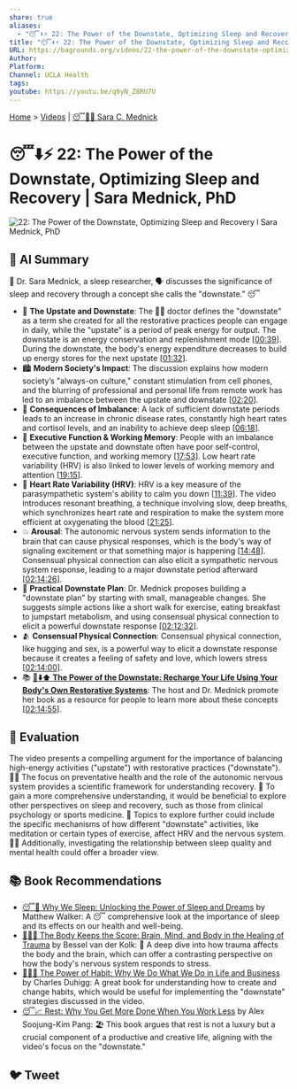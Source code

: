 ```yaml
---
share: true
aliases:
  - "😴⬇️⚡ 22: The Power of the Downstate, Optimizing Sleep and Recovery | Sara Mednick, PhD"
title: "😴⬇️⚡ 22: The Power of the Downstate, Optimizing Sleep and Recovery | Sara Mednick, PhD"
URL: https://bagrounds.org/videos/22-the-power-of-the-downstate-optimizing-sleep-and-recovery-sara-mednick-phd
Author: 
Platform: 
Channel: UCLA Health
tags: 
youtube: https://youtu.be/q9yN_Z8RU7U
---
```

[Home](../index.md) > [Videos](./index.md) | [😴🧠🌃 Sara C. Mednick](../people/sara-c-mednick.md)  
# 😴⬇️⚡ 22: The Power of the Downstate, Optimizing Sleep and Recovery | Sara Mednick, PhD  
![22: The Power of the Downstate, Optimizing Sleep and Recovery l Sara Mednick, PhD](https://youtu.be/q9yN_Z8RU7U)  
  
## 🤖 AI Summary  
🧠 Dr. Sara Mednick, a sleep researcher, 🗣️ discusses the significance of sleep and recovery through a concept she calls the "downstate." 😴  
  
- 🧠 **The Upstate and Downstate**: The 👩‍🔬 doctor defines the "downstate" as a term she created for all the restorative practices people can engage in daily, while the "upstate" is a period of peak energy for output. The downstate is an energy conservation and replenishment mode \[[00:39](http://www.youtube.com/watch?v=q9yN_Z8RU7U&t=39)]. During the downstate, the body's energy expenditure decreases to build up energy stores for the next upstate \[[01:32](http://www.youtube.com/watch?v=q9yN_Z8RU7U&t=92)].  
- 🏙️ **Modern Society's Impact**: The discussion explains how modern society’s "always-on culture," constant stimulation from cell phones, and the blurring of professional and personal life from remote work has led to an imbalance between the upstate and downstate \[[02:20](http://www.youtube.com/watch?v=q9yN_Z8RU7U&t=140)].  
- 🚨 **Consequences of Imbalance**: A lack of sufficient downstate periods leads to an increase in chronic disease rates, constantly high heart rates and cortisol levels, and an inability to achieve deep sleep \[[06:18](http://www.youtube.com/watch?v=q9yN_Z8RU7U&t=378)].  
- 🧠 **Executive Function & Working Memory**: People with an imbalance between the upstate and downstate often have poor self-control, executive function, and working memory \[[17:53](http://www.youtube.com/watch?v=q9yN_Z8RU7U&t=1073)]. Low heart rate variability (HRV) is also linked to lower levels of working memory and attention \[[19:15](http://www.youtube.com/watch?v=q9yN_Z8RU7U&t=1155)].  
- 💓 **Heart Rate Variability (HRV)**: HRV is a key measure of the parasympathetic system's ability to calm you down \[[11:39](http://www.youtube.com/watch?v=q9yN_Z8RU7U&t=699)]. The video introduces resonant breathing, a technique involving slow, deep breaths, which synchronizes heart rate and respiration to make the system more efficient at oxygenating the blood \[[21:25](http://www.youtube.com/watch?v=q9yN_Z8RU7U&t=1285)].  
- 💥 **Arousal**: The autonomic nervous system sends information to the brain that can cause physical responses, which is the body's way of signaling excitement or that something major is happening \[[14:48](http://www.youtube.com/watch?v=q9yN_Z8RU7U&t=888)]. Consensual physical connection can also elicit a sympathetic nervous system response, leading to a major downstate period afterward \[[02:14:26](http://www.youtube.com/watch?v=q9yN_Z8RU7U&t=8066)].  
- 📝 **Practical Downstate Plan**: Dr. Mednick proposes building a "downstate plan" by starting with small, manageable changes. She suggests simple actions like a short walk for exercise, eating breakfast to jumpstart metabolism, and using consensual physical connection to elicit a powerful downstate response \[[02:12:32](http://www.youtube.com/watch?v=q9yN_Z8RU7U&t=7952)].  
- 🫂 **Consensual Physical Connection**: Consensual physical connection, like hugging and sex, is a powerful way to elicit a downstate response because it creates a feeling of safety and love, which lowers stress \[[02:14:00](http://www.youtube.com/watch?v=q9yN_Z8RU7U&t=8040)].  
- 📚 **[🔋⬇️⬆️ The Power of the Downstate: Recharge Your Life Using Your Body's Own Restorative Systems](../books/the-power-of-the-downstate-recharge-your-life-using-your-bodys-own-restorative-systems.md)**: The host and Dr. Mednick promote her book as a resource for people to learn more about these concepts \[[02:14:55](http://www.youtube.com/watch?v=q9yN_Z8RU7U&t=8095)].  
  
## 🤔 Evaluation  
The video presents a compelling argument for the importance of balancing high-energy activities ("upstate") with restorative practices ("downstate"). 🧘‍♀️ The focus on preventative health and the role of the autonomic nervous system provides a scientific framework for understanding recovery. 🔬 To gain a more comprehensive understanding, it would be beneficial to explore other perspectives on sleep and recovery, such as those from clinical psychology or sports medicine. 🧠 Topics to explore further could include the specific mechanisms of how different "downstate" activities, like meditation or certain types of exercise, affect HRV and the nervous system. 🏃‍♀️ Additionally, investigating the relationship between sleep quality and mental health could offer a broader view.  
  
## 📚 Book Recommendations  
- [😴💭 Why We Sleep: Unlocking the Power of Sleep and Dreams](../books/why-we-sleep-unlocking-the-power-of-sleep-and-dreams.md) by Matthew Walker: A 😴 comprehensive look at the importance of sleep and its effects on our health and well-being.  
- [🤕🎼🧠 The Body Keeps the Score: Brain, Mind, and Body in the Healing of Trauma](../books/the-body-keeps-the-score-brain-mind-and-body-in-the-healing-of-trauma.md) by Bessel van der Kolk: 🧠 A deep dive into how trauma affects the body and the brain, which can offer a contrasting perspective on how the body's nervous system responds to stress.  
- [🔄🧠💪 The Power of Habit: Why We Do What We Do in Life and Business](../books/the-power-of-habit.md) by Charles Duhigg: A great book for understanding how to create and change habits, which would be useful for implementing the "downstate" strategies discussed in the video.  
- [😴📈 Rest: Why You Get More Done When You Work Less](../books/rest-why-you-get-more-done-when-you-work-less.md) by Alex Soojung-Kim Pang: 🏖️ This book argues that rest is not a luxury but a crucial component of a productive and creative life, aligning with the video's focus on the "downstate."  
  
## 🐦 Tweet  
